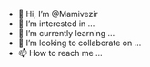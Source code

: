 - 👋 Hi, I’m @Mamivezir
- 👀 I’m interested in ...
- 🌱 I’m currently learning ...
- 💞️ I’m looking to collaborate on ...
- 📫 How to reach me ...

<!---
Mamivezir/Mamivezir is a ✨ special ✨ repository because its `README.md` (this file) appears on your GitHub profile.
You can click the Preview link to take a look at your changes.
--->
